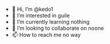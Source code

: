 - 👋 Hi, I’m @kedo1
- 👀 I’m interested in guile
- 🌱 I’m currently learning nothing
- 💞️ I’m looking to collaborate on noone
- 📫 How to reach me no way

<!---
kedo1/kedo1 is a ✨ special ✨ repository because its `README.md` (this file) appears on your GitHub profile.
You can click the Preview link to take a look at your changes.
--->
